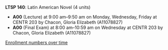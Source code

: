 **LTSP 140**: Latin American Novel (4 units)

- **A00** (Lecture) at 9:00 am–9:50 am on Monday, Wednesday, Friday at CENTR 203 by Chacon, Gloria Elizabeth (A11078827)
- **A00** (Final Exam) at 8:00 am–10:59 am on Wednesday at CENTR 203 by Chacon, Gloria Elizabeth (A11078827)

[Enrollment numbers over time](./LTSP140.tsv)
